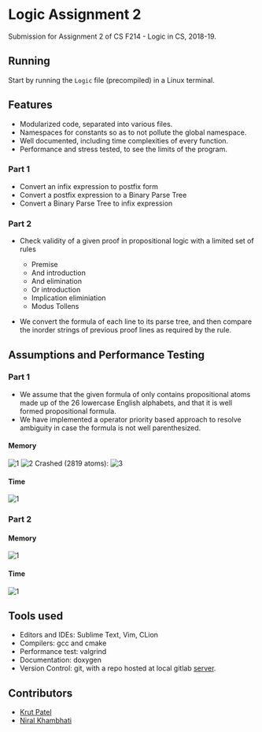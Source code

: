 # Logic Assignment 2

Submission for Assignment 2 of CS F214 - Logic in CS, 2018-19.

## Running
Start by running the `Logic` file (precompiled) in a Linux terminal. 

## Features
+ Modularized code, separated into various files.
+ Namespaces for constants so as to not pollute the global namespace.
+ Well documented, including time complexities of every function.
+ Performance and stress tested, to see the limits of the program. 

### Part 1

+ Convert an infix expression to postfix form
+ Convert a postfix expression to a Binary Parse Tree
+ Convert a Binary Parse Tree to infix expression

### Part 2

+ Check validity of a given proof in propositional logic with a limited set of rules
  + Premise
  + And introduction
  + And elimination
  + Or introduction
  + Implication eliminiation
  + Modus Tollens

+ We convert the formula of each line to its parse tree, and then compare the inorder strings of previous proof lines as required by the rule.

## Assumptions and Performance Testing

### Part 1
+ We assume that the given formula of only contains propositional atoms made up of the 26 lowercase English alphabets, and that it is well formed propositional formula.
+ We have implemented a operator priority based approach to resolve ambiguity in case the formula is not well parenthesized.

#### Memory
![1](performance/Part1-Memory-1.png)
![2](performance/Part1-Memory-2.png)
Crashed (2819 atoms):
![3](performance/Part1-Memory-3-Crashed.png)

#### Time
![1](performance/Part1-Time.png)

### Part 2

#### Memory
![1](performance/Part2-Valid-Invalid.png)

#### Time
![1](performance/Part2-Time.png)

## Tools used
+ Editors and IDEs: Sublime Text, Vim, CLion
+ Compilers: gcc and cmake
+ Performance test: valgrind
+ Documentation: doxygen
+ Version Control: git, with a repo hosted at local gitlab [server](https://td.bits-hyderabad.ac.in/lab/mach64/logic-assgn-2/).

## Contributors

+ [Krut Patel](f20170184@hyderabad.bits-pilani.ac.in)
+ [Niral Khambhati](f20170130@hyderabad.bits-pilani.ac.in)

